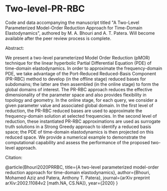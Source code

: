 # Two-level-PR-RBC

Code and data accompanying the manuscript titled "A Two-Level Parameterized Model-Order Reduction Approach for Time-Domain Elastodynamics", authored by M. A. Bhouri and A. T. Patera. Will become available after the peer review process is complete.

Abstract:

We present a two-level parameterized Model Order Reduction (pMOR) technique for the linear hyperbolic Partial Differential Equation (PDE) of time-domain elastodynamics. In order to approximate the frequency-domain PDE, we take advantage of the Port-Reduced Reduced-Basis Component (PR-RBC) method to develop (in the offline stage) reduced bases for subdomains; the latter are then assembled (in the online stage) to form the global domains of interest. The PR-RBC approach reduces the effective dimensionality of the parameter space and also provides flexibility in topology and geometry. In the online stage, for each query, we consider a given parameter value and associated global domain. In the first level of reduction, the PR-RBC reduced bases are used to approximate the frequency-domain solution at selected frequencies. In the second level of reduction, these instantiated PR-RBC approximations are used as surrogate truth solutions in a Strong Greedy approach to identify a reduced basis space; the PDE of time-domain elastodynamics is then projected on this reduced space. We provide a numerical example to demonstrate the computational capability and assess the performance of the proposed two-level approach.

Citation:

@article{Bhouri2020PRRBC,
  title={A two-level parameterized model-order reduction approach for time-domain elastodynamics},
  author={Bhouri, Mohamed Aziz and Patera, Anthony T. Patera},
  journal={arXiv preprint arXiv:2002.11084v2 [math.NA, CS.NA]},
  year={2020}
}
